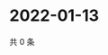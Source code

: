 # 2022-01-13

共 0 条

<!-- BEGIN WEIBO -->
<!-- 最后更新时间 Thu Jan 13 2022 02:17:51 GMT+0800 (China Standard Time) -->

<!-- END WEIBO -->
